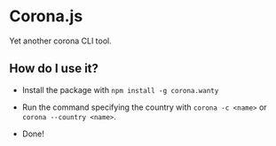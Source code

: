 # Corona.js

Yet another corona CLI tool.

## How do I use it?

* Install the package with `npm install -g corona.wanty`

* Run the command specifying the country with `corona -c <name>` or `corona --country <name>`.

* Done!
